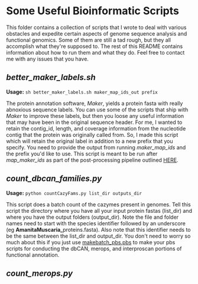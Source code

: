 # Some Useful Bioinformatic Scripts

This folder contains a collection of scripts that I wrote to deal with various obstacles and expedite certain aspects of genome sequence analysis and functional genomics. Some of them are still a tad rough, but they all accomplish what they're supposed to. The rest of this README contains information about how to run them and what they do. Feel free to contact me with any issues that you have.

## *better\_maker\_labels.sh*

**Usage:** `sh better_maker_labels.sh maker_map_ids_out prefix`

The protein annotation software, *Maker*, yields a protein fasta with really abnoxious sequence labels. You can use some of the scripts that ship with *Maker* to improve these labels, but then you loose any useful information that may have been in the original sequence header. For me, I wanted to retain the contig\_id, length, and coverage information from the nucleotide contig that the protein was originally called from. So, I made this script which will retain the original label in
addition to a new prefix that you specify. 
You need to provide the output from running *maker_map_ids* and the prefix you'd like to use. This script is meant to be run after *map_maker_ids* as part of the post-processing pipeline outlined [HERE](https://github.com/Michigan-Mycology/Lab-Code-and-Hacks/blob/master/Maker_pipeline/Maker_workflow_flux.txt).

## *count\_dbcan\_families.py*

**Usage:** `python countCazyFams.py list_dir outputs_dir`

This script does a batch count of the cazymes present in genomes. Tell this script the directory where you have all your input protein fastas (list\_dir) and where you have the output folders (output\_dir). Note the file and folder names need to start with the species identifier followed by an underscore (eg **AmanitaMuscaria\_**&#8203;proteins.fasta). Also note that this identifier needs to be the same between the list\_dir and output\_dir. You don't need to worry so much about
this if you just use [makebatch\_pbs.pbs](https://github.com/Michigan-Mycology/Lab-Code-and-Hacks/blob/master/some_useful_scripts/makepbs_batch.sh) to make your pbs scripts for conducting the dbCAN, merops, and interproscan portions of functional annotation.


## *count\_merops.py*
